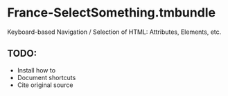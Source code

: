 France-SelectSomething.tmbundle
===============================

Keyboard-based Navigation / Selection of HTML: Attributes, Elements, etc.

TODO:
-----

* Install how to
* Document shortcuts
* Cite original source
